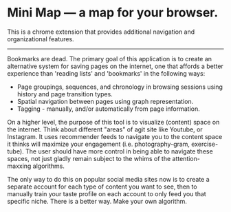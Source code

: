 # Mini Map — a map for your browser.

This is a chrome extension that provides additional navigation and organizational features. 

---

Bookmarks are dead. The primary goal of this application is to create an alternative system for saving pages on the internet, one that affords a better experience than 'reading lists' and 'bookmarks' in the following ways:

* Page groupings, sequences, and chronology in browsing sessions using history and page transition types.
* Spatial navigation between pages using graph representation.
* Tagging - manually, and/or automatically from page information.

On a higher level, the purpose of this tool is to visualize (content) space on the internet. Think about different "areas" of agit site like Youtube, or Instagram. It uses recommender feeds to navigate you to the content space it thinks will maximize your engagement (i.e. photography-gram, exercise-tube). The user should have more control in being able to navigate these spaces, not just gladly remain subject to the whims of the attention-maxxing algorithms.

The only way to do this on popular social media sites now is to create a separate account for each type of content you want to see, then to manually train your taste profile on each account to only feed you that specific niche. There is a better way. Make your own algorithm.